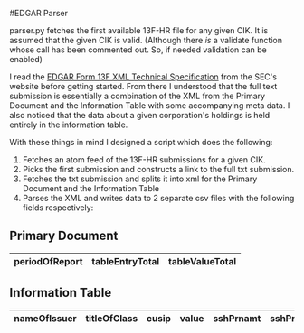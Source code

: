 #EDGAR Parser

parser.py fetches the first available 13F-HR file for any given CIK. It is assumed that the given CIK is valid. (Although there *is* a validate function whose call has been commented out. So, if needed validation can be enabled)

I read the [EDGAR Form 13F XML Technical Specification](http://www.sec.gov/info/edgar/specifications/form13fxmltechspec1-1.zip) from the SEC's website before getting started. From there I understood that the full text submission is essentially a combination of the XML from the Primary Document and the Information Table with some accompanying meta data. I also noticed that the data about a given corporation's holdings is held entirely in the information table.

With these things in mind I designed a script which does the following:
1. Fetches an atom feed of the 13F-HR submissions for a given CIK.
2. Picks the first submission and constructs a link to the full txt submission.
3. Fetches the txt submission and splits it into xml for the Primary Document and the Information Table
4. Parses the XML and writes data to 2 separate csv files with the following fields respectively:

## Primary Document
| periodOfReport | tableEntryTotal |  tableValueTotal |
|----------------|-----------------|------------------|

## Information Table
| nameOfIssuer | titleOfClass | cusip | value | sshPrnamt | sshPrnamtType | putCall | investmentDiscretion | otherManager | Sole | Shared | None |
|--------------|--------------|-------|-------|-----------|---------------|---------|----------------------|--------------|------|--------|------|
